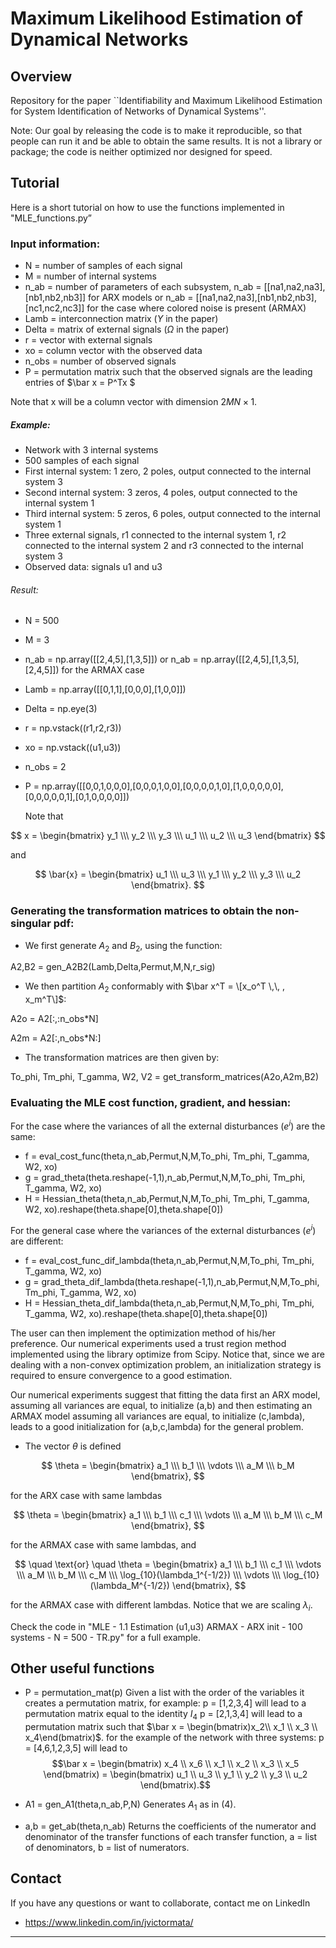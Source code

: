 # Maximum Likelihood Estimation of Dynamical Networks


## Overview
Repository for the paper ``Identifiability and Maximum Likelihood Estimation for System Identification of Networks of Dynamical Systems''.

Note: Our goal by releasing the code is to make it reproducible, so that people can run it and be able to obtain the same results. It is not a library or package; the code is neither optimized nor designed for speed.

## Tutorial

Here is a short tutorial on how to use the functions implemented in "MLE_functions.py”

### Input information:
 * N = number of samples of each signal
 * M = number of internal systems
 * n_ab = number of parameters of each subsystem, n_ab = [[na1,na2,na3],[nb1,nb2,nb3]] for ARX models or n_ab = [[na1,na2,na3],[nb1,nb2,nb3],[nc1,nc2,nc3]] for the case where colored noise is present (ARMAX)
 * Lamb = interconnection matrix ($\Upsilon$ in the paper)
 * Delta = matrix of external signals ($\Omega$ in the paper)
 * r = vector with external signals
 * xo = column vector with the observed data
 * n_obs = number of observed signals
 * P = permutation matrix such that the observed signals are the leading entries of $\bar x = P^Tx $

 Note that x will be a column vector with dimension $2MN \times 1$.

 ##### Example: 
 
  - Network with 3 internal systems
  - 500 samples of each signal
  - First internal system: 1 zero, 2 poles, output connected to the internal system 3
  - Second internal system: 3 zeros, 4 poles, output connected to the internal system 1
  - Third internal system: 5 zeros, 6 poles, output connected to the internal system 1
  - Three external signals, r1 connected to the internal system 1, r2 connected to the internal system 2 and r3 connected to the internal system 3
  - Observed data: signals u1 and u3


 ###### Result:


  - N = 500
  - M = 3
  - n_ab = np.array([[2,4,5],[1,3,5]]) or n_ab = np.array([[2,4,5],[1,3,5],[2,4,5]]) for the ARMAX case
  - Lamb = np.array([[0,1,1],[0,0,0],[1,0,0]])
  - Delta = np.eye(3)
  - r = np.vstack((r1,r2,r3))
  - xo = np.vstack((u1,u3))
  - n_obs = 2
  - P = np.array([[0,0,1,0,0,0],[0,0,0,1,0,0],[0,0,0,0,1,0],[1,0,0,0,0,0],[0,0,0,0,0,1],[0,1,0,0,0,0]])

    Note that

$$
    x = \begin{bmatrix}
    y_1 \\\
    y_2 \\\
    y_3 \\\
    u_1 \\\
    u_2 \\\
    u_3
    \end{bmatrix}
$$

 and 


$$
    \bar{x} = \begin{bmatrix}
    u_1 \\\
    u_3 \\\
    y_1 \\\
    y_2 \\\
    y_3 \\\
    u_2
    \end{bmatrix}.
$$


### Generating the transformation matrices to obtain the non-singular pdf:
 - We first generate $A_2$ and $B_2$, using the function:

A2,B2 = gen_A2B2(Lamb,Delta,Permut,M,N,r_sig)

 - We then partition $A_2$ conformably with $\bar x^T = \[x_o^T \,\,
 , x_m^T\]$:

A2o = A2[:,:n_obs*N]

A2m = A2[:,n_obs*N:]

 - The transformation matrices are then given by:

 To_phi, Tm_phi, T_gamma, W2, V2 = get_transform_matrices(A2o,A2m,B2)

### Evaluating the MLE cost function, gradient, and hessian:
 For the case where the variances of all the external disturbances ($e^i$) are the same:

 * f = eval_cost_func(theta,n_ab,Permut,N,M,To_phi, Tm_phi, T_gamma, W2, xo)
 * g = grad_theta(theta.reshape(-1,1),n_ab,Permut,N,M,To_phi, Tm_phi, T_gamma, W2, xo)
 * H = Hessian_theta(theta,n_ab,Permut,N,M,To_phi, Tm_phi, T_gamma, W2, xo).reshape(theta.shape[0],theta.shape[0])

 For the general case where the variances of the external disturbances ($e^i$) are different:
 * f = eval_cost_func_dif_lambda(theta,n_ab,Permut,N,M,To_phi, Tm_phi, T_gamma, W2, xo)
 * g = grad_theta_dif_lambda(theta.reshape(-1,1),n_ab,Permut,N,M,To_phi, Tm_phi, T_gamma, W2, xo)
 * H = Hessian_theta_dif_lambda(theta,n_ab,Permut,N,M,To_phi, Tm_phi, T_gamma, W2, xo).reshape(theta.shape[0],theta.shape[0])
 
 The user can then implement the optimization method of his/her preference. Our numerical experiments used a trust region method implemented using the library optimize from Scipy. Notice that, since we are dealing with a non-convex optimization problem, an initialization strategy is required to ensure convergence to a good estimation.

 Our numerical experiments suggest that fitting the data first an ARX model, assuming all variances are equal, to initialize (a,b) and then estimating an ARMAX model assuming all variances are equal, to initialize (c,lambda), leads to a good initialization for (a,b,c,lambda) for the general problem.

 * The vector $\theta$ is defined 
 
$$   \theta = \begin{bmatrix}
    a_1 \\\
    b_1 \\\
    \vdots \\\
    a_M \\\
    b_M 
    \end{bmatrix}, 
$$

 for the ARX case with same lambdas

 $$ 
    \theta = \begin{bmatrix}
    a_1 \\\
    b_1 \\\
    c_1 \\\
    \vdots \\\
    a_M \\\
    b_M \\\
    c_M
    \end{bmatrix}, 
$$

for the ARMAX case with same lambdas, and

$$
    \quad \text{or} \quad 
    \theta = \begin{bmatrix}
    a_1 \\\
    b_1 \\\
    c_1 \\\
    \vdots \\\
    a_M \\\
    b_M \\\
    c_M \\\
    \log_{10}(\lambda_1^{-1/2}) \\\
    \vdots \\\
    \log_{10}(\lambda_M^{-1/2})
    \end{bmatrix},
$$

for the ARMAX case with different lambdas. Notice that we are scaling $\lambda_i$.


Check the code in "MLE - 1.1 Estimation (u1,u3) ARMAX - ARX init - 100 systems - N = 500 - TR.py" for a full example.


## Other useful functions

 *  P = permutation_mat(p)
 Given a list with the order of the variables it creates a permutation matrix, for example:
  p = [1,2,3,4] will lead to a permutation matrix equal to the identity $I_4$
  p = [2,1,3,4] will lead to a permutation matrix such that $\bar x = \begin(bmatrix)x_2\\ x_1 \\ x_3 \\ x_4\end(bmatrix)$.
  for the example of the network with three systems:
  p = [4,6,1,2,3,5] will lead to
  $$\bar x = \begin(bmatrix) x_4 \\ x_6 \\ x_1 \\ x_2 \\ x_3 \\ x_5 \end(bmatrix) =  \begin(bmatrix) u_1 \\ u_3 \\ y_1 \\ y_2 \\ y_3 \\ u_2 \end(bmatrix).$$ 


  * A1 = gen_A1(theta,n_ab,P,N)
  Generates $A_1$ as in (4).

  * a,b = get_ab(theta,n_ab)
  Returns the coefficients of the numerator and denominator of the transfer functions of each transfer function, a = list of denominators, b = list of numerators.




## Contact
If you have any questions or want to collaborate, contact me on LinkedIn
- https://www.linkedin.com/in/jvictormata/

---
